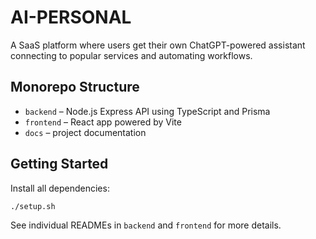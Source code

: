 # AI-PERSONAL

A SaaS platform where users get their own ChatGPT-powered assistant connecting to popular services and automating workflows.

## Monorepo Structure

- `backend` – Node.js Express API using TypeScript and Prisma
- `frontend` – React app powered by Vite
- `docs` – project documentation

## Getting Started

Install all dependencies:

```bash
./setup.sh
```

See individual READMEs in `backend` and `frontend` for more details.
